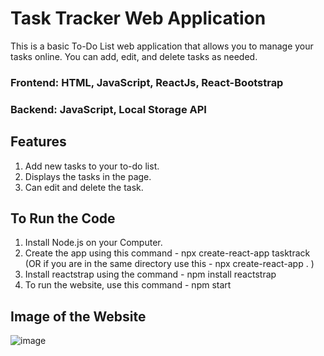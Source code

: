 # Task Tracker Web Application

This is a basic To-Do List web application that allows you to manage your tasks online. 
You can add, edit, and delete tasks as needed. 

### Frontend: HTML, JavaScript, ReactJs, React-Bootstrap
### Backend: JavaScript, Local Storage API

## Features
  
1) Add new tasks to your to-do list.
2) Displays the tasks in the page.
3) Can edit and delete the task.

## To Run the Code

1. Install Node.js on your Computer.
2. Create the app using this command - npx create-react-app tasktrack 
(OR if you are in the same directory use this - npx create-react-app . )
3. Install reactstrap using the command - npm install reactstrap
4. To run the website, use this command - npm start

## Image of the Website

![image](https://github.com/Alen-Varghese/To-Do-List/assets/113363294/76cfed5e-071a-45a9-a9c9-87065e51a489)


